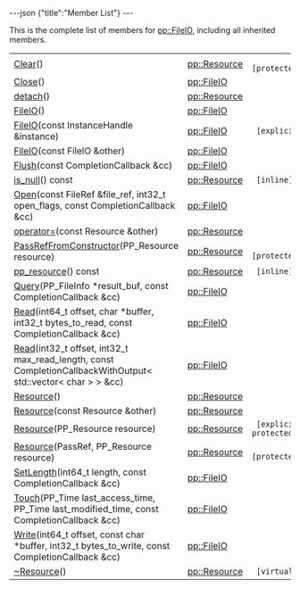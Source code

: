 ---json {"title":"Member List"} ---

This is the complete list of members for <a href="/docs/native-client/pepper_beta/cpp/classpp_1_1_file_i_o/" class="el">pp::FileIO</a>, including all inherited members.

<table><tbody><tr class="odd"><td><a href="/docs/native-client/pepper_beta/cpp/classpp_1_1_resource#ad4016f37d3022863ca0188acb26ac9c4" class="el">Clear</a>()</td><td><a href="/docs/native-client/pepper_beta/cpp/classpp_1_1_resource/" class="el">pp::Resource</a></td><td><code> [protected]</code></td></tr><tr class="even"><td><a href="/docs/native-client/pepper_beta/cpp/classpp_1_1_file_i_o#a5f08c15cc2b23548b2e401c55102d709" class="el">Close</a>()</td><td><a href="/docs/native-client/pepper_beta/cpp/classpp_1_1_file_i_o/" class="el">pp::FileIO</a></td><td></td></tr><tr class="odd"><td><a href="/docs/native-client/pepper_beta/cpp/classpp_1_1_resource#a81b9246381bdddacca3ac25f6ded2bfd" class="el">detach</a>()</td><td><a href="/docs/native-client/pepper_beta/cpp/classpp_1_1_resource/" class="el">pp::Resource</a></td><td></td></tr><tr class="even"><td><a href="/docs/native-client/pepper_beta/cpp/classpp_1_1_file_i_o#a67b9da7adaadcb58c7429aa1984f757e" class="el">FileIO</a>()</td><td><a href="/docs/native-client/pepper_beta/cpp/classpp_1_1_file_i_o/" class="el">pp::FileIO</a></td><td></td></tr><tr class="odd"><td><a href="/docs/native-client/pepper_beta/cpp/classpp_1_1_file_i_o#a7c3f17d75a139e92b2cdc52d8f2f5fd0" class="el">FileIO</a>(const InstanceHandle &amp;instance)</td><td><a href="/docs/native-client/pepper_beta/cpp/classpp_1_1_file_i_o/" class="el">pp::FileIO</a></td><td><code> [explicit]</code></td></tr><tr class="even"><td><a href="/docs/native-client/pepper_beta/cpp/classpp_1_1_file_i_o#a7bc6f391da690a381874111e350692f0" class="el">FileIO</a>(const FileIO &amp;other)</td><td><a href="/docs/native-client/pepper_beta/cpp/classpp_1_1_file_i_o/" class="el">pp::FileIO</a></td><td></td></tr><tr class="odd"><td><a href="/docs/native-client/pepper_beta/cpp/classpp_1_1_file_i_o#a074d9c13b5825b378c343e5dd890d789" class="el">Flush</a>(const CompletionCallback &amp;cc)</td><td><a href="/docs/native-client/pepper_beta/cpp/classpp_1_1_file_i_o/" class="el">pp::FileIO</a></td><td></td></tr><tr class="even"><td><a href="/docs/native-client/pepper_beta/cpp/classpp_1_1_resource#a859068e34cdc2dc0b78754c255323aa9" class="el">is_null</a>() const</td><td><a href="/docs/native-client/pepper_beta/cpp/classpp_1_1_resource/" class="el">pp::Resource</a></td><td><code> [inline]</code></td></tr><tr class="odd"><td><a href="/docs/native-client/pepper_beta/cpp/classpp_1_1_file_i_o#adafce7733e27fc3bf12cdb7833927bae" class="el">Open</a>(const FileRef &amp;file_ref, int32_t open_flags, const CompletionCallback &amp;cc)</td><td><a href="/docs/native-client/pepper_beta/cpp/classpp_1_1_file_i_o/" class="el">pp::FileIO</a></td><td></td></tr><tr class="even"><td><a href="/docs/native-client/pepper_beta/cpp/classpp_1_1_resource#aaf808a98bdaa7998d82e19514aa87423" class="el">operator=</a>(const Resource &amp;other)</td><td><a href="/docs/native-client/pepper_beta/cpp/classpp_1_1_resource/" class="el">pp::Resource</a></td><td></td></tr><tr class="odd"><td><a href="/docs/native-client/pepper_beta/cpp/classpp_1_1_resource#a3eda014529127a818df8d5bb5ec2fdf0" class="el">PassRefFromConstructor</a>(PP_Resource resource)</td><td><a href="/docs/native-client/pepper_beta/cpp/classpp_1_1_resource/" class="el">pp::Resource</a></td><td><code> [protected]</code></td></tr><tr class="even"><td><a href="/docs/native-client/pepper_beta/cpp/classpp_1_1_resource#a46a6123de0b007ad3fcb6f666534ccb4" class="el">pp_resource</a>() const</td><td><a href="/docs/native-client/pepper_beta/cpp/classpp_1_1_resource/" class="el">pp::Resource</a></td><td><code> [inline]</code></td></tr><tr class="odd"><td><a href="/docs/native-client/pepper_beta/cpp/classpp_1_1_file_i_o#a0e1cb3e0e2f1cd73c0d5a08a20e60fab" class="el">Query</a>(PP_FileInfo *result_buf, const CompletionCallback &amp;cc)</td><td><a href="/docs/native-client/pepper_beta/cpp/classpp_1_1_file_i_o/" class="el">pp::FileIO</a></td><td></td></tr><tr class="even"><td><a href="/docs/native-client/pepper_beta/cpp/classpp_1_1_file_i_o#a9e4576a9a5c946b4aa971daca526e457" class="el">Read</a>(int64_t offset, char *buffer, int32_t bytes_to_read, const CompletionCallback &amp;cc)</td><td><a href="/docs/native-client/pepper_beta/cpp/classpp_1_1_file_i_o/" class="el">pp::FileIO</a></td><td></td></tr><tr class="odd"><td><a href="/docs/native-client/pepper_beta/cpp/classpp_1_1_file_i_o#a809ad6c8aa27f647c044c7053a84867a" class="el">Read</a>(int32_t offset, int32_t max_read_length, const CompletionCallbackWithOutput&lt; std::vector&lt; char &gt; &gt; &amp;cc)</td><td><a href="/docs/native-client/pepper_beta/cpp/classpp_1_1_file_i_o/" class="el">pp::FileIO</a></td><td></td></tr><tr class="even"><td><a href="/docs/native-client/pepper_beta/cpp/classpp_1_1_resource#a56679e93a58101c8dce5dc510811a094" class="el">Resource</a>()</td><td><a href="/docs/native-client/pepper_beta/cpp/classpp_1_1_resource/" class="el">pp::Resource</a></td><td></td></tr><tr class="odd"><td><a href="/docs/native-client/pepper_beta/cpp/classpp_1_1_resource#ab0f664099ca06367180f220ea7e0b831" class="el">Resource</a>(const Resource &amp;other)</td><td><a href="/docs/native-client/pepper_beta/cpp/classpp_1_1_resource/" class="el">pp::Resource</a></td><td></td></tr><tr class="even"><td><a href="/docs/native-client/pepper_beta/cpp/classpp_1_1_resource#a555de93fdf4793f7db1183bf71d20580" class="el">Resource</a>(PP_Resource resource)</td><td><a href="/docs/native-client/pepper_beta/cpp/classpp_1_1_resource/" class="el">pp::Resource</a></td><td><code> [explicit, protected]</code></td></tr><tr class="odd"><td><a href="/docs/native-client/pepper_beta/cpp/classpp_1_1_resource#a907d3d6b7e292587c8cb9ff30d0a418d" class="el">Resource</a>(PassRef, PP_Resource resource)</td><td><a href="/docs/native-client/pepper_beta/cpp/classpp_1_1_resource/" class="el">pp::Resource</a></td><td><code> [protected]</code></td></tr><tr class="even"><td><a href="/docs/native-client/pepper_beta/cpp/classpp_1_1_file_i_o#a49014400d013c27b9950368f54974935" class="el">SetLength</a>(int64_t length, const CompletionCallback &amp;cc)</td><td><a href="/docs/native-client/pepper_beta/cpp/classpp_1_1_file_i_o/" class="el">pp::FileIO</a></td><td></td></tr><tr class="odd"><td><a href="/docs/native-client/pepper_beta/cpp/classpp_1_1_file_i_o#a30766070559c1b719784ebc4f8d369f4" class="el">Touch</a>(PP_Time last_access_time, PP_Time last_modified_time, const CompletionCallback &amp;cc)</td><td><a href="/docs/native-client/pepper_beta/cpp/classpp_1_1_file_i_o/" class="el">pp::FileIO</a></td><td></td></tr><tr class="even"><td><a href="/docs/native-client/pepper_beta/cpp/classpp_1_1_file_i_o#a9ef23f569178ce6a53536fb27d459bcf" class="el">Write</a>(int64_t offset, const char *buffer, int32_t bytes_to_write, const CompletionCallback &amp;cc)</td><td><a href="/docs/native-client/pepper_beta/cpp/classpp_1_1_file_i_o/" class="el">pp::FileIO</a></td><td></td></tr><tr class="odd"><td><a href="/docs/native-client/pepper_beta/cpp/classpp_1_1_resource#a081165265e2bd8217eaa2be2aeeb3aa3" class="el">~Resource</a>()</td><td><a href="/docs/native-client/pepper_beta/cpp/classpp_1_1_resource/" class="el">pp::Resource</a></td><td><code> [virtual]</code></td></tr></tbody></table>
